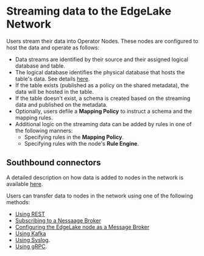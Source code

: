 # Streaming data to the EdgeLake Network

Users stream their data into Operator Nodes. These nodes are configured to host the data and operate as follows:
* Data streams are identified by their source and their assigned logical database and table.
* The logical database identifies the physical database that hosts the table's data. 
  See details [here](data_management.md#associate-a-physical-database-to-a-logical-database).
* If the table exists (published as a policy on the shared metadata), the data will be hosted in the table.
* If the table doesn't exist, a schema is created based on the streaming data and published on the metadata.
* Optionally, users defile a **Mapping Policy** to instruct a schema and the mapping rules.
* Additional logic on the streaming data can be added by rules in one of the following manners:
    * Specifying rules in the **Mapping Policy**.
    * Specifying rules with the node's **Rule Engine**.
    

## Southbound connectors

A detailed description on how data is added to nodes in the network is available [here](https://github.com/AnyLog-co/documentation/blob/master/adding%20data.md).

Users can transfer data to nodes in the network using one of the following methods:

* [Using REST](https://github.com/AnyLog-co/documentation/blob/master/adding%20data.md#data-transfer-using-a-rest-api)
* [Subscribing to a Nessaage Broker](https://github.com/AnyLog-co/documentation/blob/master/adding%20data.md#subscribing-to-a-third-party-message-broker)
* [Configuring the EdgeLake node as a Message Broker](https://github.com/AnyLog-co/documentation/blob/master/adding%20data.md#configuring-the-anylog-node-as-a-message-broker)
* [Using Kafka](https://github.com/AnyLog-co/documentation/blob/master/using%20kafka.md)
* [Using Syslog](https://github.com/AnyLog-co/documentation/blob/master/using%20syslog.md).
* [Using gRPC](https://github.com/AnyLog-co/documentation/blob/master/using%20grpc.md).



